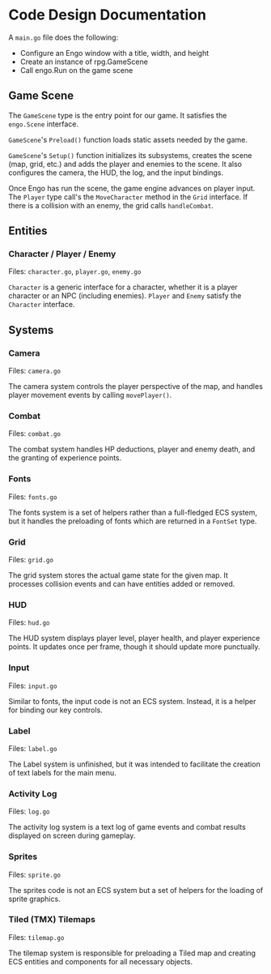 # Code Design Documentation

A `main.go` file does the following:

- Configure an Engo window with a title, width, and height
- Create an instance of rpg.GameScene
- Call engo.Run on the game scene

## Game Scene

The `GameScene` type is the entry point for our game. It satisfies
the `engo.Scene` interface.

`GameScene`'s `Preload()` function loads static assets needed by the
game.

`GameScene`'s `Setup()` function initializes its subsystems, creates
the scene (map, grid, etc.) and adds the player and enemies to the
scene. It also configures the camera, the HUD, the log, and the
input bindings.

Once Engo has run the scene, the game engine advances on player
input. The `Player` type call's the `MoveCharacter` method in the
`Grid` interface. If there is a collision with an enemy, the grid
calls `handleCombat`.

## Entities

### Character / Player / Enemy

Files: `character.go`, `player.go`, `enemy.go`

`Character` is a generic interface for a character, whether it is a
player character or an NPC (including enemies). `Player` and `Enemy`
satisfy the `Character` interface.

## Systems

### Camera

Files: `camera.go`

The camera system controls the player perspective of the map, and
handles player movement events by calling `movePlayer()`.

### Combat

Files: `combat.go`

The combat system handles HP deductions, player and enemy death, and
the granting of experience points.

### Fonts

Files: `fonts.go`

The fonts system is a set of helpers rather than a full-fledged ECS
system, but it handles the preloading of fonts which are returned in
a `FontSet` type.

### Grid

Files: `grid.go`

The grid system stores the actual game state for the given map. It
processes collision events and can have entities added or removed.

### HUD

Files: `hud.go`

The HUD system displays player level, player health, and player
experience points. It updates once per frame, though it should
update more punctually.

### Input

Files: `input.go`

Similar to fonts, the input code is not an ECS system. Instead, it
is a helper for binding our key controls.

### Label

Files: `label.go`

The Label system is unfinished, but it was intended to facilitate
the creation of text labels for the main menu.

### Activity Log

Files: `log.go`

The activity log system is a text log of game events and combat
results displayed on screen during gameplay.

### Sprites

Files: `sprite.go`

The sprites code is not an ECS system but a set of helpers for the
loading of sprite graphics.

### Tiled (TMX) Tilemaps

Files: `tilemap.go`

The tilemap system is responsible for preloading a Tiled map and
creating ECS entities and components for all necessary objects.
